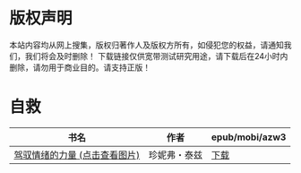 # 版权声明

本站内容均从网上搜集，版权归著作人及版权方所有，如侵犯您的权益，请通知我们，我们将会及时删除！ 下载链接仅供宽带测试研究用途，请下载后在24小时内删除，请勿用于商业目的。请支持正版！

# 自救

| 书名 | 作者 | epub/mobi/azw3 |
| --- | --- | --- |
| [驾驭情绪的力量 (点击查看图片)](https://www.dushupai.com/attachment/2024/06/08/52e38512c7c22655.jpg) | 珍妮弗・泰兹 | [下载](https://url89.ctfile.com/f/31084289-1357044859-b247ca?p=8866) |
